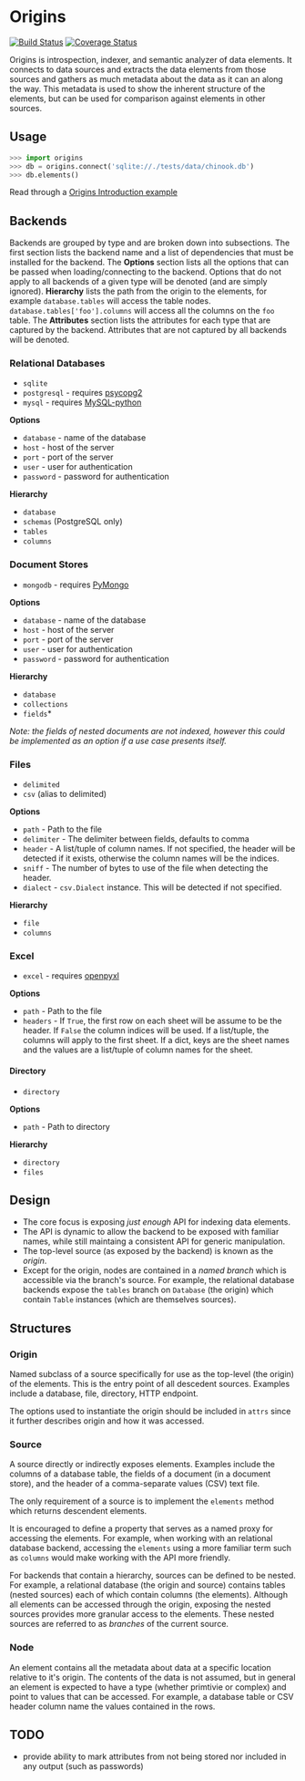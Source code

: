 # Origins

[![Build Status](https://travis-ci.org/cbmi/origins.png?branch=master)](https://travis-ci.org/cbmi/origins) [![Coverage Status](https://coveralls.io/repos/cbmi/origins/badge.png)](https://coveralls.io/r/cbmi/origins)

Origins is introspection, indexer, and semantic analyzer of data elements. It connects to data sources and extracts the data elements from those sources and gathers as much metadata about the data as it can an along the way. This metadata is used to show the inherent structure of the elements, but can be used for comparison against elements in other sources.

## Usage

```python
>>> import origins
>>> db = origins.connect('sqlite://./tests/data/chinook.db')
>>> db.elements()
```

Read through a [Origins Introduction example](http://nbviewer.ipython.org/urls/raw.github.com/cbmi/origins/master/notebooks/Origins%2520Introduction.ipynb?token=515142__eyJzY29wZSI6IlJhd0Jsb2I6Y2JtaS9vcmlnaW5zL21hc3Rlci9ub3RlYm9va3MvT3JpZ2lucyBJbnRyb2R1Y3Rpb24uaXB5bmIiLCJleHBpcmVzIjoxMzg1NTU3Nzc0fQ%3D%3D--412f3de08be68e89e61417492787965c1880098a)

## Backends

Backends are grouped by type and are broken down into subsections. The first section lists the backend name and a list of dependencies that must be installed for the backend. The **Options** section lists all the options that can be passed when loading/connecting to the backend. Options that do not apply to all backends of a given type will be denoted (and are simply ignored). **Hierarchy** lists the path from the origin to the elements, for example `database.tables` will access the table nodes. `database.tables['foo'].columns` will access all the columns on the `foo` table. The **Attributes** section lists the attributes for each type that are captured by the backend. Attributes that are not captured by all backends will be denoted.

### Relational Databases

- `sqlite`
- `postgresql` - requires [psycopg2](https://pypi.python.org/pypi/psycopg2)
- `mysql` - requires [MySQL-python](https://pypi.python.org/pypi/MySQL-python)

**Options**

- `database` - name of the database
- `host` - host of the server
- `port` - port of the server
- `user` - user for authentication
- `password` - password for authentication

**Hierarchy**

- `database`
- `schemas` (PostgreSQL only)
- `tables`
- `columns`

### Document Stores

- `mongodb` - requires [PyMongo](https://pypi.python.org/pypi/pymongo)

**Options**

- `database` - name of the database
- `host` - host of the server
- `port` - port of the server
- `user` - user for authentication
- `password` - password for authentication

**Hierarchy**

- `database`
- `collections`
- `fields`*

*Note: the fields of nested documents are not indexed, however this could be implemented as an option if a use case presents itself.*


### Files

- `delimited`
- `csv` (alias to delimited)

**Options**

- `path` - Path to the file
- `delimiter` - The delimiter between fields, defaults to comma
- `header` - A list/tuple of column names. If not specified, the header will be detected if it exists, otherwise the column names will be the indices.
- `sniff` - The number of bytes to use of the file when detecting the header.
- `dialect` - `csv.Dialect` instance. This will be detected if not specified.

**Hierarchy**

- `file`
- `columns`

### Excel

- `excel` - requires [openpyxl](https://pypi.python.org/pypi/openpyxl)

**Options**

- `path` - Path to the file
- `headers` - If `True`, the first row on each sheet will be assume to be the header. If `False` the column indices will be used. If a list/tuple, the columns will apply to the first sheet. If a dict, keys are the sheet names and the values are a list/tuple of column names for the sheet.

#### Directory

- `directory`

**Options**

- `path` - Path to directory

**Hierarchy**

- `directory`
- `files`

## Design

- The core focus is exposing _just enough_ API for indexing data elements.
- The API is dynamic to allow the backend to be exposed with familiar names, while still maintaing a consistent API for generic manipulation.
- The top-level source (as exposed by the backend) is known as the _origin_.
- Except for the origin, nodes are contained in a _named branch_ which is accessible via the branch's source. For example, the relational database backends expose the `tables` branch on `Database` (the origin) which contain `Table` instances (which are themselves sources).


## Structures

### Origin

Named subclass of a source specifically for use as the top-level (the origin) of the elements. This is the entry point of all descedent sources. Examples include a database, file, directory, HTTP endpoint.

The options used to instantiate the origin should be included in `attrs` since it further describes origin and how it was accessed.

### Source

A source directly or indirectly exposes elements. Examples include the columns of a database table, the fields of a document (in a document store), and the header of a comma-separate values (CSV) text file.

The only requirement of a source is to implement the `elements` method which returns descendent elements.

It is encouraged to define a property that serves as a named proxy for accessing the elements. For example, when working with an relational database backend, accessing the `elements` using a more familiar term such as `columns` would make working with the API more friendly.

For backends that contain a hierarchy, sources can be defined to be nested. For example, a relational database (the origin and source) contains tables (nested sources) each of which contain columns (the elements). Although all elements can be accessed through the origin, exposing the nested sources provides more granular access to the elements. These nested sources are referred to as _branches_ of the current source.

### Node

An element contains all the metadata about data at a specific location relative to it's origin. The contents of the data is not assumed, but in general an element is expected to have a type (whether primtivie or complex) and point to values that can be accessed. For example, a database table or CSV header column name the values contained in the rows.

## TODO

- provide ability to mark attributes from not being stored nor included in any output (such as passwords)

